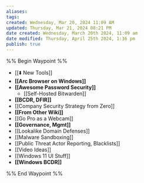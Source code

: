 ```yaml
---
aliases: 
tags: 
created: Wednesday, Mar 20, 2024 11:09 AM
updated: Thursday, Mar 21, 2024 08:21 PM
date created: Wednesday, March 20th 2024, 11:09 am
date modified: Thursday, April 25th 2024, 1:36 pm
publish: true
---
```


%% Begin Waypoint %%
- [[⬇️ New Tools]]
- **[[Arc Browser on Windows]]**
- **[[Awesome Password Security]]**
	- [[Self-Hosted Bitwarden]]
- **[[BCDR, DFIR]]**
- [[Company Security Strategy from Zero]]
- **[[From Other Wiki]]**
- [[Go Pro as a Webcam]]
- **[[Governance, Mgmt]]**
- [[Lookalike Domain Defenses]]
- [[Malware Sandboxing]]
- [[Public Threat Actor Reporting, Blacklists]]
- [[Video Ideas]]
- [[Windows 11 UI Stuff]]
- **[[Windows BCDR]]**

%% End Waypoint %%